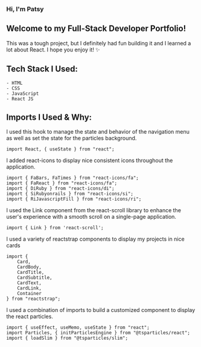 ### Hi, I'm Patsy
## Welcome to my Full-Stack Developer Portfolio!

This was a tough project, but I definitely had fun building it and I learned a lot about React. I hope you enjoy it! ✨

## Tech Stack I Used:
    - HTML 
    - CSS
    - JavaScript
    - React JS

## Imports I Used & Why:
   
I used this hook to manage the state and behavior of the navigation menu as well as set the state for the particles background.
   
    import React, { useState } from "react"; 
    
I added react-icons to display nice consistent icons throughout the application.

    import { FaBars, FaTimes } from "react-icons/fa";
    import { FaReact } from "react-icons/fa";
    import { DiRuby } from "react-icons/di";
    import { SiRubyonrails } from "react-icons/si";
    import { RiJavascriptFill } from "react-icons/ri";

I used the Link component from  the react-scroll library to enhance the user's experience with a smooth scroll on a single-page application.
    
    import { Link } from 'react-scroll';

I used a variety of reactstrap components to display my projects in nice cards
    
    import {
        Card,
        CardBody,
        CardTitle,
        CardSubtitle,
        CardText,
        CardLink,
        Container
    } from "reactstrap";
    
I used a combination of imports to build a customized component to display the react particles. 

    import { useEffect, useMemo, useState } from "react";
    import Particles, { initParticlesEngine } from "@tsparticles/react";
    import { loadSlim } from "@tsparticles/slim"; 
